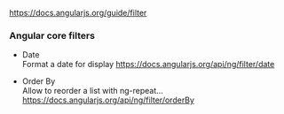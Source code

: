 https://docs.angularjs.org/guide/filter

### Angular core filters
* Date    
Format a date for display
https://docs.angularjs.org/api/ng/filter/date

* Order By    
Allow to reorder a list with ng-repeat...
https://docs.angularjs.org/api/ng/filter/orderBy